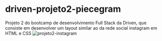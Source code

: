 # driven-projeto2-piecegram
Projeto 2 do bootcamp de desenvolvimento Full Stack da Driven, que consiste em desenvolver um layout similar ao da rede social instagram em HTML e CSS
![projeto2-instagram](https://user-images.githubusercontent.com/43351064/188912228-d5816590-4735-44ab-a346-9493cfe4c79d.png)
